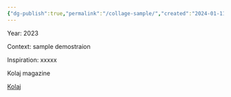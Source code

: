 ```yaml
---
{"dg-publish":true,"permalink":"/collage-sample/","created":"2024-01-11T15:20:33.318-05:00","updated":"2024-01-11T15:41:22.423-05:00"}
---
```



[]()

Year: 2023

Context: sample demostraion

Inspiration: xxxxx


Kolaj magazine

[Kolaj](https://kolajmagazine.com/content/content/collage-exhibitions/you-know-what-you-know/)